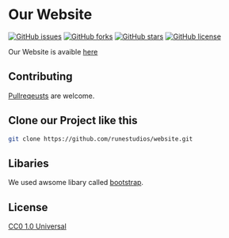 # Our Website
[![GitHub issues](https://img.shields.io/github/issues/runestudios/website)](https://github.com/runestudios/website/issues) [![GitHub forks](https://img.shields.io/github/forks/runestudios/website)](https://github.com/runestudios/website/network) [![GitHub stars](https://img.shields.io/github/stars/runestudios/website)](https://github.com/runestudios/website/stargazers) [![GitHub license](https://img.shields.io/github/license/runestudios/website)](https://github.com/runestudios/website/blob/master/LICENSE)

Our Website is avaible [here](https://web.runestudios.de)

## Contributing

[Pullreqeusts](https://github.com/runestudios/website/pulls) are welcome.


## Clone our Project like this

```bash
git clone https://github.com/runestudios/website.git
```

## Libaries


We used awsome libary called [bootstrap](https://getbootstrap.com).

## License

[CC0 1.0 Universal](https://creativecommons.org/publicdomain/zero/1.0/deed.en)
